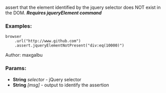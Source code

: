 

<!-- Start coffee/assertions/jqueryElementNotPresent.js -->

assert that the element identified by the jquery selector does NOT exist in the DOM.
***Requires jqueryElement command***
### Examples:

    browser
        .url("http://www.github.com")
        .assert.jqueryElementNotPresent("div:eq(10000)")

Author: maxgalbu

### Params:

* **String** *selector* - jQuery selector
* **String** *[msg]* - output to identify the assertion

<!-- End coffee/assertions/jqueryElementNotPresent.js -->

